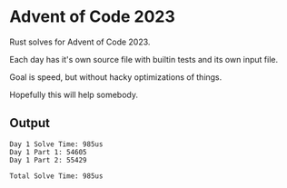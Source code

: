 
# Advent of Code 2023

Rust solves for Advent of Code 2023.

Each day has it's own source file with builtin tests and its own input file.

Goal is speed, but without hacky optimizations of things.

Hopefully this will help somebody.

## Output
```
Day 1 Solve Time: 985us
Day 1 Part 1: 54605
Day 1 Part 2: 55429

Total Solve Time: 985us
```